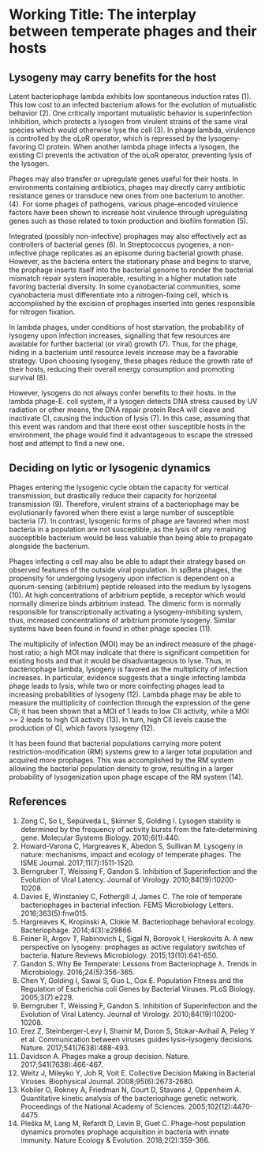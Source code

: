 # Working Title: The interplay between temperate phages and their hosts

## Lysogeny may carry benefits for the host
Latent bacteriophage lambda exhibits low spontaneous induction rates (1). This low cost to an infected bacterium allows for the evolution of mutualistic behavior (2). One critically important mutualistic behavior is superinfection inhibition, which protects a lysogen from virulent strains of the same viral species which would otherwise lyse the cell (3). In phage lambda, virulence is controlled by the oLoR operator, which is repressed by the lysogeny-favoring CI protein. When another lambda phage infects a lysogen, the existing CI prevents the activation of the oLoR operator, preventing lysis of the lysogen. 

Phages may also transfer or upregulate genes useful for their hosts. In environments containing antibiotics, phages may directly carry antibiotic resistance genes or transduce new ones from one bacterium to another. (4). For some phages of pathogens, various phage-encoded virulence factors have been shown to increase host virulence through upregulating genes such as those related to toxin production and biofilm formation (5). 

Integrated (possibly non-infective) prophages may also effectively act as controllers of bacterial genes (6). In Streptococcus pyogenes, a non-infective phage replicates as an episome during bacterial growth phase. However, as the bacteria enters the stationary phase and begins to starve, the prophage inserts itself into the bacterial genome to render the bacterial mismatch repair system inoperable, resulting in a higher mutation rate favoring bacterial diversity. In some cyanobacterial communities, some cyanobacteria must differentiate into a nitrogen-fixing cell, which is accomplished by the excision of prophages inserted into genes responsible for nitrogen fixation.

In lambda phages, under conditions of host starvation, the probability of lysogeny upon infection increases, signalling that few resources are available for further bacterial (or viral) growth (7). Thus, for the phage, hiding in a bacterium until resource levels increase may be a favorable strategy. Upon choosing lysogeny, these phages reduce the growth rate of their hosts, reducing their overall energy consumption and promoting survival (8). 

However, lysogens do not always confer benefits to their hosts. In the lambda phage-E. coli system, if a lysogen detects DNA stress caused by UV radiation or other means, the DNA repair protein RecA will cleave and inactivate CI, causing the induction of lysis (7). In this case, assuming that this event was random and that there exist other susceptible hosts in the environment, the phage would find it advantageous to escape the stressed host and attempt to find a new one. 


## Deciding on lytic or lysogenic dynamics
Phages entering the lysogenic cycle obtain the capacity for vertical transmission, but drastically reduce their capacity for horizontal transmission (9). Therefore, virulent strains of a bacteriophage may be evolutionarily favored when there exist a large number of susceptible bacteria (7). In contrast, lysogenic forms of phage are favored when most bacteria in a population are not susceptible, as the lysis of any remaining susceptible bacterium would be less valuable than being able to propagate alongside the bacterium.

Phages infecting a cell may also be able to adapt their strategy based on observed features of the outside viral population. In spBeta phages, the propensity for undergoing lysogeny upon infection is dependent on a quorum-sensing (arbitrium) peptide released into the medium by lysogens (10). At high concentrations of arbitrium peptide, a receptor which would normally dimerize binds arbitrium instead. The dimeric form is normally responsible for transcriptionally activating a lysogeny-inhibiting system, thus, increased concentrations of arbitrium promote lysogeny. Similar systems have been found in found in other phage species (11). 

The multiplicity of infection (MOI) may be an indirect measure of the phage-host ratio; a high MOI may indicate that there is significant competition for existing hosts and that it would be disadvantageous to lyse. Thus, in bacteriophage lambda, lysogeny is favored as the multiplicity of infection increases. In particular, evidence suggests that a single infecting lambda phage leads to lysis, while two or more coinfecting phages lead to increasing probabilities of lysogeny (12). Lambda phage may be able to measure the multiplicity of coinfection through the expression of the gene CII; it has been shown that a MOI of 1 leads to low CII activity, while a MOI >= 2 leads to high CII activity (13). In turn, high CII levels cause the production of CI, which favors lysogeny (12).

It has been found that bacterial populations carrying more potent restriction-modification (RM) systems grew to a larger total population and acquired more prophages. This was accomplished by the RM system allowing the bacterial population density to grow, resulting in a larger probability of lysogenization upon phage escape of the RM system (14).

## References
1.	Zong C, So L, Sepúlveda L, Skinner S, Golding I. Lysogen stability is determined by the frequency of activity bursts from the fate‐determining gene. Molecular Systems Biology. 2010;6(1):440.
2.	Howard-Varona C, Hargreaves K, Abedon S, Sullivan M. Lysogeny in nature: mechanisms, impact and ecology of temperate phages. The ISME Journal. 2017;11(7):1511-1520.
3.	Berngruber T, Weissing F, Gandon S. Inhibition of Superinfection and the Evolution of Viral Latency. Journal of Virology. 2010;84(19):10200-10208.
4.	Davies E, Winstanley C, Fothergill J, James C. The role of temperate bacteriophages in bacterial infection. FEMS Microbiology Letters. 2016;363(5):fnw015.
5.	Hargreaves K, Kropinski A, Clokie M. Bacteriophage behavioral ecology. Bacteriophage. 2014;4(3):e29866.
6.	Feiner R, Argov T, Rabinovich L, Sigal N, Borovok I, Herskovits A. A new perspective on lysogeny: prophages as active regulatory switches of bacteria. Nature Reviews Microbiology. 2015;13(10):641-650.
7.	Gandon S. Why Be Temperate: Lessons from Bacteriophage λ. Trends in Microbiology. 2016;24(5):356-365.
8.	Chen Y, Golding I, Sawai S, Guo L, Cox E. Population Fitness and the Regulation of Escherichia coli Genes by Bacterial Viruses. PLoS Biology. 2005;3(7):e229.
9.	Berngruber T, Weissing F, Gandon S. Inhibition of Superinfection and the Evolution of Viral Latency. Journal of Virology. 2010;84(19):10200-10208.
10.	Erez Z, Steinberger-Levy I, Shamir M, Doron S, Stokar-Avihail A, Peleg Y et al. Communication between viruses guides lysis–lysogeny decisions. Nature. 2017;541(7638):488-493.
11.	Davidson A. Phages make a group decision. Nature. 2017;541(7638):466-467.
12.	Weitz J, Mileyko Y, Joh R, Voit E. Collective Decision Making in Bacterial Viruses. Biophysical Journal. 2008;95(6):2673-2680.
13.	Kobiler O, Rokney A, Friedman N, Court D, Stavans J, Oppenheim A. Quantitative kinetic analysis of the bacteriophage genetic network. Proceedings of the National Academy of Sciences. 2005;102(12):4470-4475.
14.	Pleška M, Lang M, Refardt D, Levin B, Guet C. Phage–host population dynamics promotes prophage acquisition in bacteria with innate immunity. Nature Ecology & Evolution. 2018;2(2):359-366.

